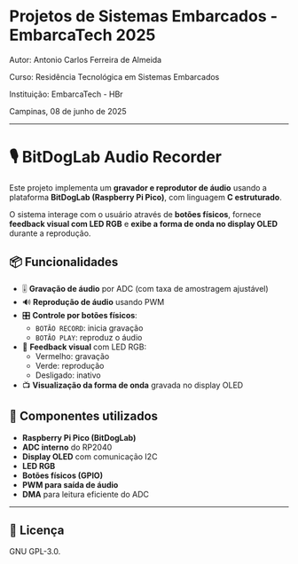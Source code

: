 
# Projetos de Sistemas Embarcados - EmbarcaTech 2025

Autor: Antonio Carlos Ferreira de Almeida

Curso: Residência Tecnológica em Sistemas Embarcados

Instituição: EmbarcaTech - HBr

Campinas, 08 de junho de 2025

---

# 🎙️ BitDogLab Audio Recorder

Este projeto implementa um **gravador e reprodutor de áudio** usando a plataforma **BitDogLab (Raspberry Pi Pico)**, com linguagem **C estruturado**.

O sistema interage com o usuário através de **botões físicos**, fornece **feedback visual com LED RGB** e **exibe a forma de onda no display OLED** durante a reprodução.

## 📦 Funcionalidades

- 🎚️ **Gravação de áudio** por ADC (com taxa de amostragem ajustável)
- 🔊 **Reprodução de áudio** usando PWM
- 🎛️ **Controle por botões físicos**:
  - `BOTÃO RECORD`: inicia gravação
  - `BOTÃO PLAY`: reproduz o áudio
- 🌈 **Feedback visual** com LED RGB:
  - Vermelho: gravação
  - Verde: reprodução
  - Desligado: inativo
- 📺 **Visualização da forma de onda** gravada no display OLED

## 🧰 Componentes utilizados

- **Raspberry Pi Pico (BitDogLab)**
- **ADC interno** do RP2040
- **Display OLED** com comunicação I2C
- **LED RGB**
- **Botões físicos (GPIO)**
- **PWM para saída de áudio**
- **DMA** para leitura eficiente do ADC

---

## 📜 Licença
GNU GPL-3.0.

